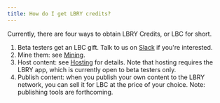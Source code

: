 ```yaml
---
title: How do I get LBRY credits?
---
```


Currently, there are four ways to obtain LBRY Credits, or LBC for short.

1. Beta testers get an LBC gift. Talk to us on [Slack](https://slack.lbry.io/) if
   you're interested.
1. Mine them: see [Mining](https://lbry.io/faq/mining-credits).
1. Host content: see [Hosting](https://lbry.io/faq/host-content) for details. Note that
   hosting requires the LBRY app, which is currently open to beta testers only.
1. Publish content: when you publish your own content to the LBRY network, you can sell it for LBC at the price of your choice. Note: publishing tools are forthcoming.
